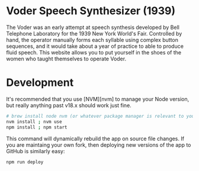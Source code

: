 # Voder Speech Synthesizer (1939)

The Voder was an early attempt at speech synthesis developed by Bell Telephone
Laboratory for the 1939 New York World's Fair. Controlled by hand, the operator
manually forms each syllable using complex button sequences, and it would take
about a year of practice to able to produce fluid speech. This website allows
you to put yourself in the shoes of the women who taught themselves to operate
Voder.

# Development

It's recommended that you use [NVM][nvm] to manage your Node version, but really
anything past v18.x should work just fine.

```sh
# brew install node nvm (or whatever package manager is relevant to your system)
nvm install ; nvm use
npm install ; npm start
```

This command will dynamically rebuild the app on source file changes. If you
are maintaing your own fork, then deploying new versions of the app to GitHub
is similarly easy:

```sh
npm run deploy
```

[nmv]: https://github.com/nvm-sh/nvm
